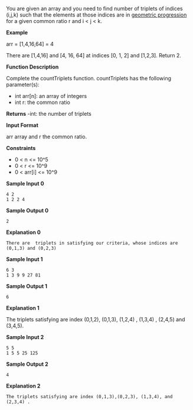 You are given an array and you need to find number of triplets of indices (i,j,k) such that the elements at those indices are in [geometric progression](https://en.wikipedia.org/wiki/Geometric_progression) for a given common ratio r and i < j < k.

**Example**
 
arr = [1,4,16,64] = 4

There are [1,4,16] and [4, 16, 64] at indices [0, 1, 2] and [1,2,3]. Return 2.

**Function Description**

Complete the countTriplets function.
countTriplets has the following parameter(s):
- int arr[n]: an array of integers
- int r: the common ratio

**Returns**
-int: the number of triplets

**Input Format**

arr array and r the common ratio. 

**Constraints**
- 0 < n <= 10^5
- 0 < r <= 10^9
- 0 < arr[i] <= 10^9  

**Sample Input 0**
```
4 2
1 2 2 4
```
**Sample Output 0**
```
2
```
**Explanation 0**
```
There are  triplets in satisfying our criteria, whose indices are (0,1,3) and (0,2,3) 
```
**Sample Input 1**
```
6 3
1 3 9 9 27 81
```
**Sample Output 1**
```
6
```
**Explanation 1**

The triplets satisfying are index (0,1,2), (0,1,3), (1,2,4) , (1,3,4) , (2,4,5) and (3,4,5).

**Sample Input 2**
```
5 5
1 5 5 25 125
```
**Sample Output 2**
```
4
```
**Explanation 2**
```
The triplets satisfying are index (0,1,3),(0,2,3), (1,3,4), and (2,3,4) .
```